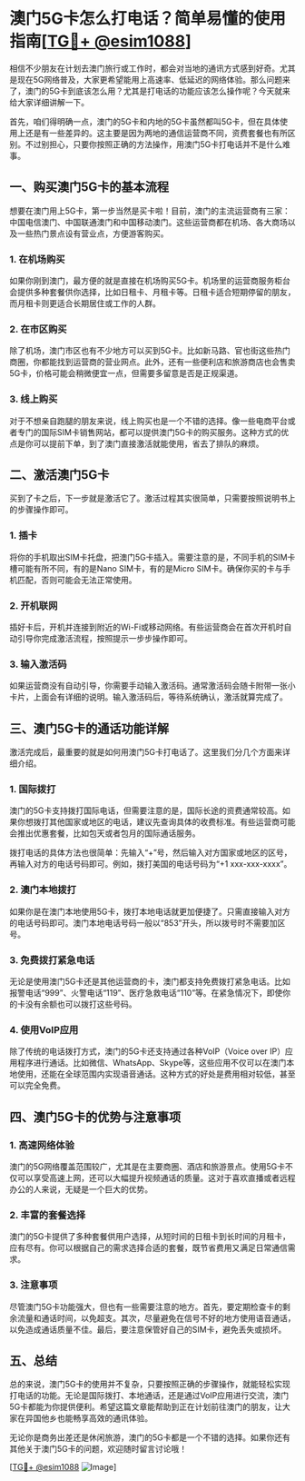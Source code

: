 # 澳门5G卡怎么打电话？简单易懂的使用指南[[TG💪+ @esim1088](https://t.me/s/esim1088)]

相信不少朋友在计划去澳门旅行或工作时，都会对当地的通讯方式感到好奇。尤其是现在5G网络普及，大家更希望能用上高速率、低延迟的网络体验。那么问题来了，澳门的5G卡到底该怎么用？尤其是打电话的功能应该怎么操作呢？今天就来给大家详细讲解一下。

首先，咱们得明确一点，澳门的5G卡和内地的5G卡虽然都叫5G卡，但在具体使用上还是有一些差异的。这主要是因为两地的通信运营商不同，资费套餐也有所区别。不过别担心，只要你按照正确的方法操作，用澳门5G卡打电话并不是什么难事。

## 一、购买澳门5G卡的基本流程

想要在澳门用上5G卡，第一步当然是买卡啦！目前，澳门的主流运营商有三家：中国电信澳门、中国联通澳门和中国移动澳门。这些运营商都在机场、各大商场以及一些热门景点设有营业点，方便游客购买。

### 1. 在机场购买

如果你刚到澳门，最方便的就是直接在机场购买5G卡。机场里的运营商服务柜台会提供多种套餐供你选择，比如日租卡、月租卡等。日租卡适合短期停留的朋友，而月租卡则更适合长期居住或工作的人群。

### 2. 在市区购买

除了机场，澳门市区也有不少地方可以买到5G卡。比如新马路、官也街这些热门商圈，你都能找到运营商的营业网点。此外，还有一些便利店和旅游商店也会售卖5G卡，价格可能会稍微便宜一点，但需要多留意是否是正规渠道。

### 3. 线上购买

对于不想亲自跑腿的朋友来说，线上购买也是一个不错的选择。像一些电商平台或者专门的国际SIM卡销售网站，都可以提供澳门5G卡的购买服务。这种方式的优点是你可以提前下单，到了澳门直接激活就能使用，省去了排队的麻烦。

## 二、激活澳门5G卡

买到了卡之后，下一步就是激活它了。激活过程其实很简单，只需要按照说明书上的步骤操作即可。

### 1. 插卡

将你的手机取出SIM卡托盘，把澳门5G卡插入。需要注意的是，不同手机的SIM卡槽可能有所不同，有的是Nano SIM卡，有的是Micro SIM卡。确保你买的卡与手机匹配，否则可能会无法正常使用。

### 2. 开机联网

插好卡后，开机并连接到附近的Wi-Fi或移动网络。有些运营商会在首次开机时自动引导你完成激活流程，按照提示一步步操作即可。

### 3. 输入激活码

如果运营商没有自动引导，你需要手动输入激活码。通常激活码会随卡附带一张小卡片，上面会有详细的说明。输入激活码后，等待系统确认，激活就算完成了。

## 三、澳门5G卡的通话功能详解

激活完成后，最重要的就是如何用澳门5G卡打电话了。这里我们分几个方面来详细介绍。

### 1. 国际拨打

澳门的5G卡支持拨打国际电话，但需要注意的是，国际长途的资费通常较高。如果你想拨打其他国家或地区的电话，建议先查询具体的收费标准。有些运营商可能会推出优惠套餐，比如包天或者包月的国际通话服务。

拨打电话的具体方法也很简单：先输入“+”号，然后输入对方国家或地区的区号，再输入对方的电话号码即可。例如，拨打美国的电话号码为“+1 xxx-xxx-xxxx”。

### 2. 澳门本地拨打

如果你是在澳门本地使用5G卡，拨打本地电话就更加便捷了。只需直接输入对方的电话号码即可。澳门本地电话号码一般以“853”开头，所以拨号时不需要加区号。

### 3. 免费拨打紧急电话

无论是使用澳门5G卡还是其他运营商的卡，澳门都支持免费拨打紧急电话。比如报警电话“999”、火警电话“119”、医疗急救电话“110”等。在紧急情况下，即使你的卡没有余额也可以拨打这些号码。

### 4. 使用VoIP应用

除了传统的电话拨打方式，澳门的5G卡还支持通过各种VoIP（Voice over IP）应用程序进行通话。比如微信、WhatsApp、Skype等，这些应用不仅可以在澳门本地使用，还能在全球范围内实现语音通话。这种方式的好处是费用相对较低，甚至可以完全免费。

## 四、澳门5G卡的优势与注意事项

### 1. 高速网络体验

澳门的5G网络覆盖范围较广，尤其是在主要商圈、酒店和旅游景点。使用5G卡不仅可以享受高速上网，还可以大幅提升视频通话的质量。这对于喜欢直播或者远程办公的人来说，无疑是一个巨大的优势。

### 2. 丰富的套餐选择

澳门的5G卡提供了多种套餐供用户选择，从短时间的日租卡到长时间的月租卡，应有尽有。你可以根据自己的需求选择合适的套餐，既节省费用又满足日常通信需求。

### 3. 注意事项

尽管澳门5G卡功能强大，但也有一些需要注意的地方。首先，要定期检查卡的剩余流量和通话时间，以免超支。其次，尽量避免在信号不好的地方使用语音通话，以免造成通话质量不佳。最后，要注意保管好自己的SIM卡，避免丢失或损坏。

## 五、总结

总的来说，澳门5G卡的使用并不复杂，只要按照正确的步骤操作，就能轻松实现打电话的功能。无论是国际拨打、本地通话，还是通过VoIP应用进行交流，澳门5G卡都能为你提供便利。希望这篇文章能帮助到正在计划前往澳门的朋友，让大家在异国他乡也能畅享高效的通讯体验。

无论你是商务出差还是休闲旅游，澳门的5G卡都是一个不错的选择。如果你还有其他关于澳门5G卡的问题，欢迎随时留言讨论哦！

[[TG💪+ @esim1088](https://t.me/s/esim1088) ![Image](https://i.postimg.cc/4NQfJmqS/Snipaste-2025-05-13-00-14-12.png)]